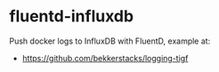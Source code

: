 # fluentd-influxdb

Push docker logs to InfluxDB with FluentD, example at:
- https://github.com/bekkerstacks/logging-tigf
